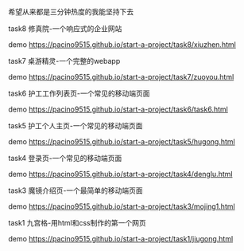 ﻿希望从来都是三分钟热度的我能坚持下去





task8 修真院-一个响应式的企业网站

demo  https://pacino9515.github.io/start-a-project/task8/xiuzhen.html

task7 桌游精灵-一个完整的webapp

demo  https://pacino9515.github.io/start-a-project/task7/zuoyou.html

task6 护工工作列表页-一个常见的移动端页面

demo  https://pacino9515.github.io/start-a-project/task6/task6.html

task5  护工个人主页-一个常见的移动端页面

demo  https://pacino9515.github.io/start-a-project/task5/hugong.html

task4  登录页-一个常见的移动端页面

demo  https://pacino9515.github.io/start-a-project/task4/denglu.html

task3  魔镜介绍页-一个最简单的移动端页面

demo  https://pacino9515.github.io/start-a-project/task3/mojing1.html

task1  九宫格-用html和css制作的第一个网页

demo  https://pacino9515.github.io/start-a-project/task1/jiugong.html